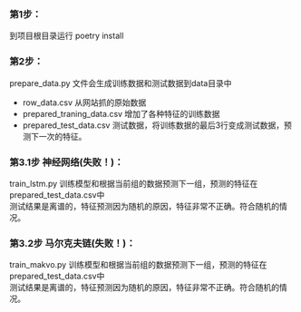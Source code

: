 ### 第1步：
到项目根目录运行 poetry install
### 第2步：
prepare_data.py 文件会生成训练数据和测试数据到data目录中
* row_data.csv 从网站抓的原始数据
* prepared_traning_data.csv 增加了各种特征的训练数据
* prepared_test_data.csv 测试数据，将训练数据的最后3行变成测试数据，预测下一次的特征。

### 第3.1步 神经网络(失败！)：
train_lstm.py  训练模型和根据当前组的数据预测下一组，预测的特征在prepared_test_data.csv中<br>
测试结果是离谱的，特征预测因为随机的原因，特征非常不正确。符合随机的情况。


### 第3.2步 马尔克夫链(失败！)：
train_makvo.py  训练模型和根据当前组的数据预测下一组，预测的特征在prepared_test_data.csv中<br>
测试结果是离谱的，特征预测因为随机的原因，特征非常不正确。符合随机的情况。
